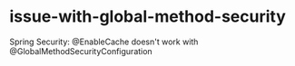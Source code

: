 # issue-with-global-method-security
Spring Security: @EnableCache doesn't work with @GlobalMethodSecurityConfiguration
